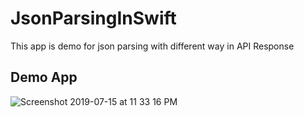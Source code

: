 # JsonParsingInSwift
This app is demo for json parsing with different way in API Response

## Demo App
![Screenshot 2019-07-15 at 11 33 16 PM](https://user-images.githubusercontent.com/31843229/61237866-0b98c500-a759-11e9-828a-fe5319ba9451.png)
